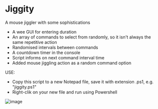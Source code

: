# Jiggity
A mouse jiggler with some sophistications
- A wee GUI for entering duration
- An array of commands to select from randomly, so it isn't always the same repetitive action
- Randomised intervals between commands
- A countdown timer in the console
- Script informs on next command interval time
- Added mouse jiggling action as a random command option                 

USE:
- Copy this script to a new Notepad file, save it with extension .ps1, e.g. "jiggity.ps1"
- Right-clik on your new file and run using Powershell

  
![image](https://github.com/BIM4GIB/Jiggity/assets/48036357/a8fc7ba8-64df-4d04-9fad-69e8e8a00293)
